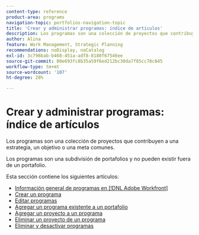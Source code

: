 ```yaml
---
content-type: reference
product-area: programs
navigation-topic: portfolios-navigation-topic
title: 'Crear y administrar programas: índice de artículos'
description: Los programas son una colección de proyectos que contribuyen a una estrategia, un objetivo o una meta comunes. Los programas son una subdivisión de portafolios y no pueden existir fuera de un portafolio.
author: Alina
feature: Work Management, Strategic Planning
recommendations: noDisplay, noCatalog
exl-id: 3c796bab-b468-451a-adf8-8180f67546ee
source-git-commit: 00e693fc8b35a59f6ed212bc30da7f85cc78c845
workflow-type: tm+mt
source-wordcount: '107'
ht-degree: 28%

---
```


# Crear y administrar programas: índice de artículos

<!--Audited: 08/2025-->

Los programas son una colección de proyectos que contribuyen a una estrategia, un objetivo o una meta comunes.

Los programas son una subdivisión de portafolios y no pueden existir fuera de un portafolio.

Esta sección contiene los siguientes artículos:

* [Información general de programas en  [!DNL Adobe Workfront]](/help/quicksilver/manage-work/portfolios/create-and-manage-programs/programs-overview.md)
* [Crear un programa](../../../manage-work/portfolios/create-and-manage-programs/create-program.md)
* [Editar programas](../../../manage-work/portfolios/create-and-manage-programs/edit-programs.md)
* [Agregar un programa existente a un portafolio](../../../manage-work/portfolios/create-and-manage-programs/move-program.md)
* [Agregar un proyecto a un programa](../../../manage-work/portfolios/create-and-manage-programs/add-project-to-program.md)
* [Eliminar un proyecto de un programa](../../../manage-work/portfolios/create-and-manage-programs/remove-project-from-program.md)
* [Eliminar y desactivar programas](/help/quicksilver/manage-work/portfolios/create-and-manage-programs/delete-and-deactivate-programs.md)
